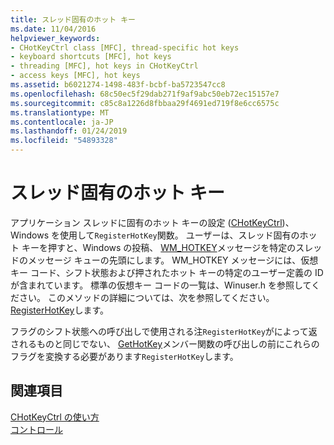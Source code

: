 ```yaml
---
title: スレッド固有のホット キー
ms.date: 11/04/2016
helpviewer_keywords:
- CHotKeyCtrl class [MFC], thread-specific hot keys
- keyboard shortcuts [MFC], hot keys
- threading [MFC], hot keys in CHotKeyCtrl
- access keys [MFC], hot keys
ms.assetid: b6021274-1498-483f-bcbf-ba5723547cc8
ms.openlocfilehash: 68c50ec5f29dab271f9af9abc50eb72ec15157e7
ms.sourcegitcommit: c85c8a1226d8fbbaa29f4691ed719f8e6cc6575c
ms.translationtype: MT
ms.contentlocale: ja-JP
ms.lasthandoff: 01/24/2019
ms.locfileid: "54893328"
---
```

# <a name="thread-specific-hot-keys"></a>スレッド固有のホット キー

アプリケーション スレッドに固有のホット キーの設定 ([CHotKeyCtrl](../mfc/reference/chotkeyctrl-class.md))、Windows を使用して`RegisterHotKey`関数。 ユーザーは、スレッド固有のホット キーを押すと、Windows の投稿、 [WM_HOTKEY](/windows/desktop/inputdev/wm-hotkey)メッセージを特定のスレッドのメッセージ キューの先頭にします。 WM_HOTKEY メッセージには、仮想キー コード、シフト状態および押されたホット キーの特定のユーザー定義の ID が含まれています。 標準の仮想キー コードの一覧は、Winuser.h を参照してください。 このメソッドの詳細については、次を参照してください。 [RegisterHotKey](/windows/desktop/api/winuser/nf-winuser-registerhotkey)します。

フラグのシフト状態への呼び出しで使用される注`RegisterHotKey`がによって返されるものと同じでない、 [GetHotKey](../mfc/reference/chotkeyctrl-class.md#gethotkey)メンバー関数の呼び出しの前にこれらのフラグを変換する必要があります`RegisterHotKey`します。

## <a name="see-also"></a>関連項目

[CHotKeyCtrl の使い方](../mfc/using-chotkeyctrl.md)<br/>
[コントロール](../mfc/controls-mfc.md)

